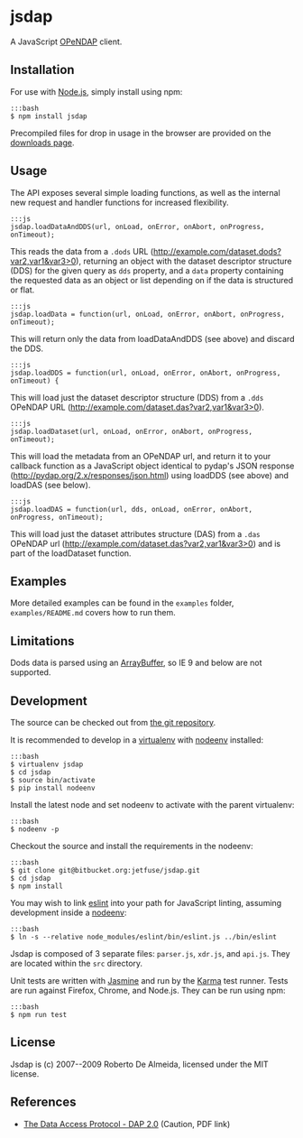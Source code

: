 # jsdap

A JavaScript [OPeNDAP](http://www.opendap.org/) client.

## Installation

For use with [Node.js](https://nodejs.org/en/), simply install using npm:

    :::bash
    $ npm install jsdap

Precompiled files for drop in usage in the browser are provided on the [downloads page](https://bitbucket.org/jetfuse/jsdap/downloads).

## Usage

The API exposes several simple loading functions, as well as the internal new request and handler functions for increased flexibility.

    :::js
    jsdap.loadDataAndDDS(url, onLoad, onError, onAbort, onProgress, onTimeout);

This reads the data from a `.dods` URL (http://example.com/dataset.dods?var2,var1&var3>0), returning an object with the dataset descriptor structure (DDS) for the given query as `dds` property, and a `data` property containing the requested data as an object or list depending on if the data is structured or flat.

    :::js
    jsdap.loadData = function(url, onLoad, onError, onAbort, onProgress, onTimeout);

This will return only the data from loadDataAndDDS (see above) and discard the DDS.

    :::js
    jsdap.loadDDS = function(url, onLoad, onError, onAbort, onProgress, onTimeout) {

This will load just the dataset descriptor structure (DDS) from a `.dds` OPeNDAP URL (http://example.com/dataset.das?var2,var1&var3>0).

    :::js
    jsdap.loadDataset(url, onLoad, onError, onAbort, onProgress, onTimeout);

This will load the metadata from an OPeNDAP url, and return it to your callback function as a JavaScript object identical to pydap's JSON response (http://pydap.org/2.x/responses/json.html) using loadDDS (see above) and loadDAS (see below).

    :::js
    jsdap.loadDAS = function(url, dds, onLoad, onError, onAbort, onProgress, onTimeout);

This will load just the dataset attributes structure (DAS) from a `.das` OPeNDAP url (http://example.com/dataset.das?var2,var1&var3>0) and is part of the loadDataset function.

## Examples

More detailed examples can be found in the `examples` folder, `examples/README.md` covers how to run them.

## Limitations

Dods data is parsed using an [ArrayBuffer](https://developer.mozilla.org/en-US/docs/Web/JavaScript/Reference/Global_Objects/ArrayBuffer), so IE 9 and below are not supported.

## Development

The source can be checked out from [the git repository](https://bitbucket.org/jetfuse/jsdap).

It is recommended to develop in a [virtualenv](https://virtualenv.pypa.io/) with [nodeenv](https://github.com/ekalinin/nodeenv) installed:

    :::bash
    $ virtualenv jsdap
    $ cd jsdap
    $ source bin/activate
    $ pip install nodeenv

Install the latest node and set nodeenv to activate with the parent virtualenv:

    :::bash
    $ nodeenv -p

Checkout the source and install the requirements in the nodeenv:

    :::bash
    $ git clone git@bitbucket.org:jetfuse/jsdap.git
    $ cd jsdap
    $ npm install

You may wish to link [eslint](http://eslint.org/) into your path for JavaScript linting, assuming development inside a [nodeenv](https://github.com/ekalinin/nodeenv):

    :::bash
    $ ln -s --relative node_modules/eslint/bin/eslint.js ../bin/eslint

Jsdap is composed of 3 separate files: `parser.js`, `xdr.js`, and `api.js`. They are located within the `src` directory.

Unit tests are written with [Jasmine](http://jasmine.github.io/) and run by the [Karma](http://karma-runner.github.io) test runner. Tests are run against Firefox, Chrome, and Node.js. They can be run using npm:

    :::bash
    $ npm run test

## License

Jsdap is (c) 2007--2009 Roberto De Almeida, licensed under the MIT license.

## References

-   [The Data Access Protocol - DAP 2.0](https://earthdata.nasa.gov/files/ESE-RFC-004v1.1.pdf) (Caution, PDF link)

